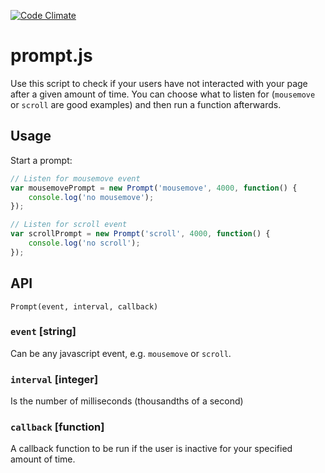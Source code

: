 [![Code Climate](https://codeclimate.com/github/mrmartineau/prompt/badges/gpa.svg)](https://codeclimate.com/github/mrmartineau/prompt)
# prompt.js
Use this script to check if your users have not interacted with your page after a given amount of time. You can choose what to listen for (`mousemove` or `scroll` are good examples) and then run a function afterwards.

## Usage

Start a prompt:

```js
// Listen for mousemove event
var mousemovePrompt = new Prompt('mousemove', 4000, function() {
	console.log('no mousemove');
});

// Listen for scroll event
var scrollPrompt = new Prompt('scroll', 4000, function() {
	console.log('no scroll');
});
```

## API

`Prompt(event, interval, callback)`

### `event` [string]
Can be any javascript event, e.g. `mousemove` or `scroll`.

### `interval` [integer]
Is the number of milliseconds (thousandths of a second)

### `callback` [function]
A callback function to be run if the user is inactive for your specified amount of time.
